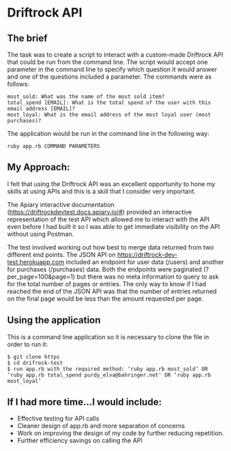 # Driftrock API

## The brief
The task was to create a script to interact with a custom-made Driftrock API that could be run from the command line. The script would accept one parameter in the command line to specify which question it would answer and one of the questions included a parameter. The commands were as follows: 
```
most_sold: What was the name of the most sold item? 
total_spend [EMAIL]: What is the total spend of the user with this email address [EMAIL]? 
most_loyal: What is the email address of the most loyal user (most purchases)? 
```
The application would be run in the command line in the following way: 
```
ruby app.rb COMMAND PARAMETERS 
```

## My Approach:

I felt that using the Driftrock API was an excellent opportunity to hone my skills at using APIs and this is a skill that I consider very important. 

The Apiary interactive documentation (https://driftrockdevtest.docs.apiary.io/#)  provided an interactive representation of the test API which allowed me to interact with the API even before I had built it so I was able to get immediate visibility on the API without using Postman. 

The test involved working out how best to merge data returned from two different end points. The JSON API on https://driftrock-dev-test.herokuapp.com included an endpoint for user data (/users) and another for purchases (/purchases) data. Both the endpoints were paginated (?per_page=100&page=1) but there was no meta information to query to ask for the total number of pages or entries. The only way to know if I had reached the end of the JSON API was that the number of entries returned on the final page would be less than the amount requested per page. 

## Using the application

This is a command line application so it is necessary to clone the file in order to run it:
```
$ git clone https
$ cd drifrock-test
$ run app.rb with the required method: ‘ruby app.rb most_sold’ OR ‘ruby app.rb total_spend purdy_elva@bahringer.net' OR ‘ruby app.rb most_loyal’
```
## If I had more time...I would include:
* Effective testing for API calls 
* Cleaner design of app.rb and more separation of concerns 
* Work on improving the design of my code by further reducing repetition. 
* Further efficiency savings on calling the API


